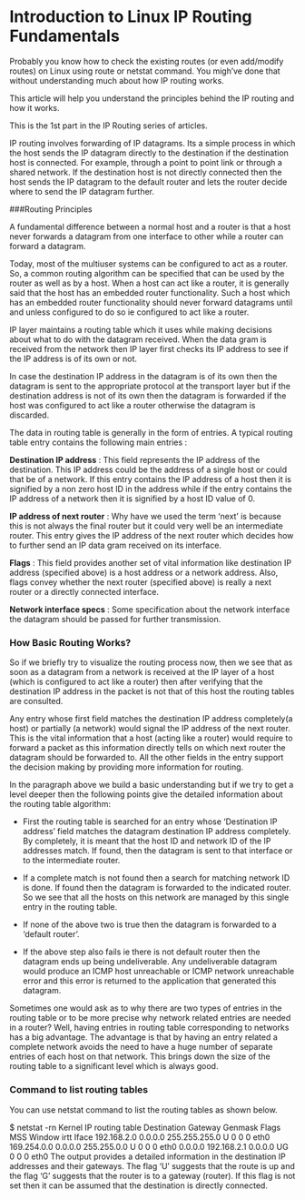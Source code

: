# Introduction to Linux IP Routing Fundamentals 

Probably you know how to check the existing routes (or even add/modify routes) on Linux using route or netstat command. You migh’ve done that without understanding much about how IP routing works.

This article will help you understand the principles behind the IP routing and how it works.

This is the 1st part in the IP Routing series of articles.

IP routing involves forwarding of IP datagrams. Its a simple process in which the host sends the IP datagram directly to the destination if the destination host is connected. For example, through a point to point link or through a shared network. If the destination host is not directly connected then the host sends the IP datagram to the default router and lets the router decide where to send the IP datagram further.

###Routing Principles

A fundamental difference between a normal host and a router is that a host never forwards a datagram from one interface to other while a router can forward a datagram.

Today, most of the multiuser systems can be configured to act as a router. So, a common routing algorithm can be specified that can be used by the router as well as by a host. When a host can act like a router, it is generally said that the host has an embedded router functionality. Such a host which has an embedded router functionality should never forward datagrams until and unless configured to do so ie configured to act like a router.

IP layer maintains a routing table which it uses while making decisions about what to do with the datagram received. When the data gram is received from the network then IP layer first checks its IP address to see if the IP address is of its own or not.

In case the destination IP address in the datagram is of its own then the datagram is sent to the appropriate protocol at the transport layer but if the destination address is not of its own then the datagram is forwarded if the host was configured to act like a router otherwise the datagram is discarded.

The data in routing table is generally in the form of entries. A typical routing table entry contains the following main entries :

**Destination IP address** : This  field represents the IP address of the destination. This IP address could be the address of a single host or could that be of a network. If this entry contains the IP address of a host then it is signified by a non zero host ID in the address while if the entry contains the IP address of a network then it is signified by a host ID value of 0.

**IP address of next router** : Why have we used the term ‘next’ is because this is not always the final router but it could very well be an intermediate router. This entry gives the IP address of the next router which decides how to further send an IP data gram received on its interface.

**Flags** : This field provides another set of vital information like destination IP address (specified above) is a host address or a network address. Also, flags convey whether the next router (specified above) is really a next router or a directly connected interface.

**Network interface specs** : Some specification about the network interface the datagram should be passed for further transmission.

### How Basic Routing Works?

So if we briefly try to visualize the routing process now, then we see that as soon as a datagram from a network is received at the IP layer of a host (which is configured to act like a router) then after verifying that the destination IP address in the packet is not that of this host the routing tables are consulted.

Any entry whose first field matches the destination IP address completely(a host) or partially (a network) would signal the IP address of the next router. This is the vital information that a host (acting like a router) would require to forward a packet as this information directly tells on which next router the datagram should be forwarded to. All the other fields in the entry support the decision making by providing more information for routing.

In the paragraph above we build a basic understanding but if we try to get a level deeper then the following points give the detailed information about the routing table algorithm:

* First the routing table is searched for an entry whose ‘Destination IP address’ field matches the datagram destination IP address completely.  By completely, it is meant that the host ID and network ID of the IP addresses match. If found, then the datagram is sent to that interface or to the intermediate router.

* If a complete match is not found then a search for matching network ID is done. If found then the datagram is forwarded to the indicated router. So we see that all the hosts on this network are managed by this single entry in the routing table.

* If none of the above two is true then the datagram is forwarded to a ‘default router’.

* If the above step also fails ie there is not default router then the datagram ends up being undeliverable. Any undeliverable datagram would produce an ICMP host unreachable or ICMP network unreachable error and this error is returned to the application that generated this datagram.

Sometimes one would ask as to why there are two types of entries in the routing table or to be more precise why network related entries are needed in a router? Well, having entries in routing table corresponding to networks has a big advantage. The advantage is that by having an entry related a complete network avoids the need to have a huge number of separate entries of each host on that network. This brings down the size of the routing table to a significant level which is always good.

### Command to list routing tables

You can use netstat command to list the routing tables as shown below.

$ netstat -rn
Kernel IP routing table
Destination  Gateway         Genmask         Flags   MSS Window  irtt Iface
192.168.2.0  0.0.0.0         255.255.255.0   U         0 0        0    eth0
169.254.0.0  0.0.0.0         255.255.0.0     U         0 0        0    eth0
0.0.0.0      192.168.2.1     0.0.0.0         UG        0 0        0    eth0
The output provides a detailed information in the destination IP addresses and their gateways. The flag ‘U’ suggests that the route is up and the flag ‘G’ suggests that the router is to a gateway (router). If this flag is not set then it can be assumed that the destination is directly connected.